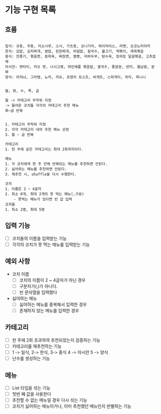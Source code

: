 # 기능 구현 목록

## 흐름

```

일식: 규동, 우동, 미소시루, 스시, 가츠동, 오니기리, 하이라이스, 라멘, 오코노미야끼
한식: 김밥, 김치찌개, 쌈밥, 된장찌개, 비빔밥, 칼국수, 불고기, 떡볶이, 제육볶음
중식: 깐풍기, 볶음면, 동파육, 짜장면, 짬뽕, 마파두부, 탕수육, 토마토 달걀볶음, 고추잡채
아시안: 팟타이, 카오 팟, 나시고렝, 파인애플 볶음밥, 쌀국수, 똠얌꿍, 반미, 월남쌈, 분짜
양식: 라자냐, 그라탱, 뇨끼, 끼슈, 프렌치 토스트, 바게트, 스파게티, 피자, 파니니


월, 화, 수, 목, 금

월 -> 카테고리 무작위 지정
-> 들어온 코치들 각각의 카테고리 추천 메뉴
화~금 반복


1. 카테고리 무작위 지정
2. 각각 카테고리 내의 추천 메뉴 선정
3. 월 ~ 금 반복

카테고리
1. 한 주에 같은 카테고리는 최대 2회까지이다.

메뉴
1. 각 코치에게 한 주 안에 반복되는 메뉴를 추천하면 안된다.
2. 싫어하는 메뉴를 추천하면 안된다.
3. 재추천 시, shuffle을 다시 수행한다.

코치
1. 이름은 2 ~ 4글자
2. 최소 0개, 최대 2개의 못 먹는 메뉴(,구분)
    - 못먹는 메뉴가 있다면 빈 값 입력
코치들
1. 최소 2명, 최대 5명
```

## 입력 기능

- [ ] 코치들의 이름을 입력받는 기능
- [ ] 각각의 코치가 못 먹는 메뉴를 입력받는 기능

## 예외 사항

- 코치 이름
    - [ ] 코치의 이름이 2 ~ 4글자가 아닌 경우
    - [ ] 구분자가(,)가 아니다.
    - [ ] 빈 문자열을 입력했다
- 싫어하는 메뉴
    - [ ] 싫어하는 메뉴를 중복해서 입력한 경우
    - [ ] 존재하지 않는 메뉴를 입력한 경우

## 카테고리

- [ ] 한 주에 2회 초과하여 추천되었는지 검증하는 기능
- [ ] 카테고리를 재추천하는 기능
- [ ] 1 -> 일식, 2-> 한식, 3-> 중식 4 -> 아시안 5 -> 양식
- [ ] 난수를 생성하는 기능

## 메뉴

- [ ] List<String> 타입을 섞는 기능
- [ ] 첫번 째 값을 사용한다
- [ ] 추천할 수 없는 메뉴일 경우 다시 섞는 기능
- [ ] 코치가 싫어하는 메뉴이거나, 이미 추천했던 메뉴인지 판별하는 기능